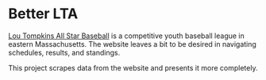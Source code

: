 # Better LTA

[Lou Tompkins All Star Baseball][1] is a competitive youth baseball league in
eastern Massachusetts. The website leaves a bit to be desired in navigating
schedules, results, and standings.

This project scrapes data from the website and presents it more completely.

[1]: https://ltasbaseball.com

